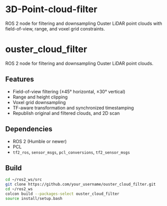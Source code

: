 # 3D-Point-cloud-filter
ROS 2 node for filtering and downsampling Ouster LiDAR point clouds with field-of-view, range, and voxel grid constraints.
# ouster_cloud_filter

ROS 2 node for filtering and downsampling Ouster LiDAR point clouds.

## Features

- Field-of-view filtering (±45° horizontal, ±30° vertical)
- Range and height clipping
- Voxel grid downsampling
- TF-aware transformation and synchronized timestamping
- Republish original and filtered clouds, and 2D scan

## Dependencies

- ROS 2 (Humble or newer)
- PCL
- `tf2_ros`, `sensor_msgs`, `pcl_conversions`, `tf2_sensor_msgs`

## Build

```bash
cd ~/ros2_ws/src
git clone https://github.com/your_username/ouster_cloud_filter.git
cd ~/ros2_ws
colcon build --packages-select ouster_cloud_filter
source install/setup.bash
